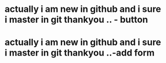 
# actually i am new in github and i sure i master in git thankyou .. - button
# actually i am new in github and i sure i master in git thankyou ..-add form 

